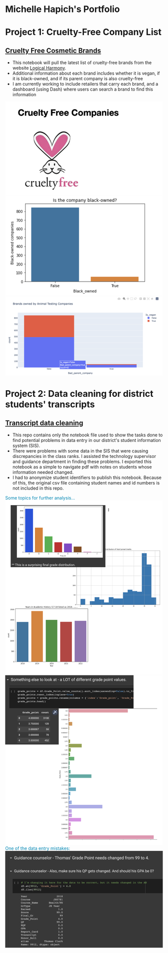 # Michelle Hapich's Portfolio

# Project 1: Cruelty-Free Company List
## [Cruelty Free Cosmetic Brands](https://github.com/mhapich/cruelty_free_products.git)

- This notebook will pull the latest list of cruelty-free brands from the website [Logical Harmony](https://logicalharmony.net/cruelty-free-brand-list/).
- Additional information about each brand includes whether it is vegan, if it is black-owned, and if its parent company is also cruelty-free
- I am currently working to include retailers that carry each brand, and a dashboard (using Dash) where users can search a brand to find this information

![logo](/Assests/Images/logo.PNG)
![black-owned](/Assests/Images/black-owned.PNG)
![parent-company](/Assests/Images/parent_co.PNG)

# Project 2: Data cleaning for district students' transcripts

## [Transcript data cleaning](https://github.com/mhapich/transcript_cleaning.git)

- This repo contains only the notebook file used to show the tasks done to find potential problems in data entry in our district's student information system (SIS).  
- There were problems with some data in the SIS that were causing discrepancies in the class ranks.  I assisted the technology supervisor and guidance department in finding these problems.  I exported this notebook as a simple to navigate pdf with notes on students whose information needed changed.
- I had to anonymize student identifiers to publish this notebook.  Because of this, the original csv file containing student names and id numbers is not included in this repo.

<span style="color:#0086b3">Some topics for further analysis...</span>
![EDA](/Assests/Images/EDA.PNG)
![](/Assests/Images/gpa.PNG)
<br>
<span style="color:#0086b3">One of the data entry mistakes:</span>
![Some main findings for admin](/Assests/Images/fix_anomalies.PNG)
<br>

